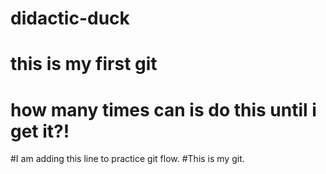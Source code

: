 # didactic-duck
# this is my first git
# how many times can is do this until i get it?!
#I am adding this line to practice git flow.
#This is my git.
